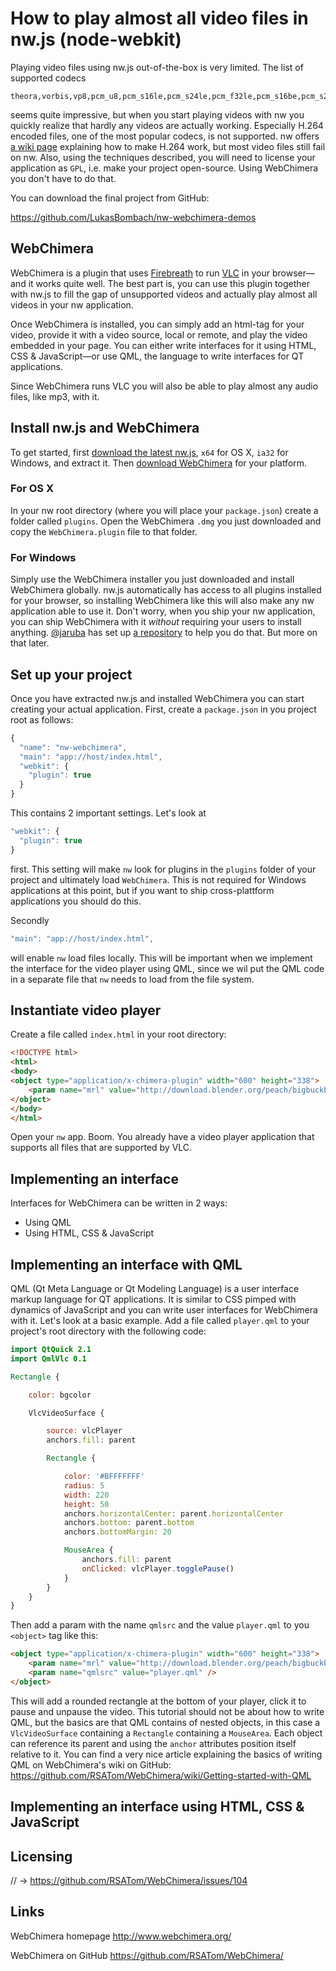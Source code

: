 # How to play almost all video files in nw.js (node-webkit)

Playing video files using nw.js out-of-the-box is very limited. The list of supported codecs

```
theora,vorbis,vp8,pcm_u8,pcm_s16le,pcm_s24le,pcm_f32le,pcm_s16be,pcm_s24be
```
seems quite impressive, but when you start playing videos with nw you quickly realize that hardly any videos are actually working. Especially H.264 encoded files, one of the most popular codecs, is not supported. nw offers [a wiki page](https://github.com/nwjs/nw.js/wiki/Using-MP3-&-MP4-%28H.264%29-using-the--video--&--audio--tags.) explaining how to make H.264 work, but most video files still fail on nw. Also, using the techniques described, you will need to license your application as `GPL`, i.e. make your project open-source. Using WebChimera you don't have to do that.

You can download the final project from GitHub:

https://github.com/LukasBombach/nw-webchimera-demos

## WebChimera

WebChimera is a plugin that uses [Firebreath](http://www.firebreath.org/) to run [VLC](http://www.videolan.org/) in your browser—and it works quite well. The best part is, you can use this plugin together with nw.js to fill the gap of unsupported videos and actually play almost all videos in your nw application.

Once WebChimera is installed, you can simply add an html-tag for your video, provide it with a video source, local or remote, and play the video embedded in your page. You can either write interfaces for it using HTML, CSS & JavaScript—or use QML, the language to write interfaces for QT applications.

Since WebChimera runs VLC you will also be able to play almost any audio files, like mp3, with it.

## Install nw.js and WebChimera

To get started, first [download the latest nw.js](https://github.com/nwjs/nw.js#downloads), `x64` for OS X, `ia32` for Windows, and extract it. Then [download WebChimera](http://www.webchimera.org/download) for your platform.

### For OS X
In your nw root directory (where you will place your `package.json`) create a folder called `plugins`. Open the WebChimera `.dmg` you just downloaded and copy the `WebChimera.plugin` file to that folder.

### For Windows
Simply use the WebChimera installer you just downloaded and install WebChimera globally. nw.js automatically has access to all plugins installed for your browser, so installing WebChimera like this will also make any nw application able to use it. Don't worry, when you ship your nw application, you can ship WebChimera with it *without* requiring your users to install anything. [@jaruba](https://github.com/jaruba) has set up [a repository](https://github.com/jaruba/WebChimeraPlayerNW) to help you do that. But more on that later.

## Set up your project

Once you have extracted nw.js and installed WebChimera you can start creating your actual application. First, create a `package.json` in you project root as follows:

```javascript
{
  "name": "nw-webchimera",
  "main": "app://host/index.html",
  "webkit": {
    "plugin": true
  }
}
```

This contains 2 important settings. Let's look at

```javascript
"webkit": {
  "plugin": true
}
```

first. This setting will make `nw` look for plugins in the `plugins` folder of your project and ultimately load `WebChimera`. This is not required for Windows applications at this point, but if you want to ship cross-plattform applications you should do this.

Secondly

```javascript
"main": "app://host/index.html",
```

will enable `nw` load files locally. This will be important when we implement the interface for the video player using QML, since we wil put the QML code in a separate file that `nw` needs to load from the file system.

## Instantiate video player

Create a file called `index.html` in your root directory:

```html
<!DOCTYPE html>
<html>
<body>
<object type="application/x-chimera-plugin" width="600" height="338">
    <param name="mrl" value="http://download.blender.org/peach/bigbuckbunny_movies/big_buck_bunny_480p_stereo.avi" />
</object>
</body>
</html>
```

Open your `nw` app. Boom. You already have a video player application that supports all files that are supported by VLC.

## Implementing an interface

Interfaces for WebChimera can be written in 2 ways:

 * Using QML
 * Using HTML, CSS & JavaScript

## Implementing an interface with QML

QML (Qt Meta Language or Qt Modeling Language) is a user interface markup language for QT applications. It is similar to CSS pimped with dynamics of JavaScript and you can write user interfaces for WebChimera with it. Let's look at a basic example. Add a file called `player.qml` to your project's root directory with the following code:

```qml
import QtQuick 2.1
import QmlVlc 0.1

Rectangle {

    color: bgcolor

    VlcVideoSurface {

        source: vlcPlayer
        anchors.fill: parent

        Rectangle {

            color: '#BFFFFFFF'
            radius: 5
            width: 220
            height: 50
            anchors.horizontalCenter: parent.horizontalCenter
            anchors.bottom: parent.bottom
            anchors.bottomMargin: 20

            MouseArea {
                anchors.fill: parent
                onClicked: vlcPlayer.togglePause()
            }
        }
    }
}
```

Then add a param with the name `qmlsrc` and the value `player.qml` to you `<object>` tag like this:

```html
<object type="application/x-chimera-plugin" width="600" height="338">
    <param name="mrl" value="http://download.blender.org/peach/bigbuckbunny_movies/big_buck_bunny_480p_stereo.avi" />
    <param name="qmlsrc" value="player.qml" />
</object>
```

This will add a rounded rectangle at the bottom of your player, click it to pause and unpause the video. This tutorial should not be about how to write QML, but the basics are that QML contains of nested objects, in this case a `VlcVideoSurface` containing a `Rectangle` containing a `MouseArea`. Each object can reference its parent and using the `anchor` attributes position itself relative to it. You can find a very nice article explaining the basics of writing QML on WebChimera's wiki on GitHub: https://github.com/RSATom/WebChimera/wiki/Getting-started-with-QML

## Implementing an interface using HTML, CSS & JavaScript

## Licensing
// -> https://github.com/RSATom/WebChimera/issues/104

## Links

WebChimera homepage
http://www.webchimera.org/

WebChimera on GitHub
https://github.com/RSATom/WebChimera/
